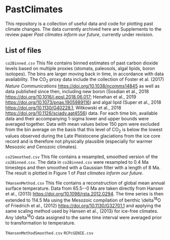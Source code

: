# PastClimates

This repository is a collection of useful data and code for plotting past climate changes. The data currently archived here are Supplements to the review paper *Past climates inform our future*, currently under revision.


## List of files

`co2Binned.csv`
This file contains binned estimates of past carbon dioxide levels based on multiple proxies (stomata, paleosols, algal lipids, boron isotopes). The bins are larger moving back in time, in accordance with data availability. The CO<sub>2</sub> proxy data include the collection of Foster et al. (2017) *Nature Communications* <https://doi.org/10.1038/ncomms14845> as well as data published since then, including new boron (Sosdian et al., 2018 <https://doi.org/10.1016/j.epsl.2018.06.017>; Henehan et al., 2019 <https://doi.org/10.1073/pnas.1905989116>) and algal lipid (Super et al., 2018 <https://doi.org/10.1130/G40228.1>, Witkowski et al., 2018 <https://doi.org/10.1126/sciadv.aat4556>) data. For each time bin, available data and their accompanying 1-sigma lower and upper bounds were averaged together. Data with mean values below 150 ppm were excluded from the bin average on the basis that this level of CO<sub>2</sub> is below the lowest values observed during the Late Pleistocene glaciations from the ice core record and is therefore not physically plausible (especially for warmer Mesozoic and Cenozoic climates).

`co2Smoothed.csv`
This file contains a resampled, smoothed version of the `co2Binned.csv`. The data in `co2Binned.csv` were resampled to 0.4 Ma timesteps and then smoothed with a Gaussian filter with a length of 8 Ma. The result is plotted in Figure 1 of *Past climates inform our future*.

`THansenMethod.csv`
This file contains a reconstruction of global mean annual surface temperature. Data from 65.5--0 Ma are taken directly from Hansen et al., (2013) <https://doi.org/10.1098/rsta.2012.0294>. The time series is then extended to 114.5 Ma using the Mesozoic compilation of benthic \delta<sup>18</sup>O of Friedrich et al., (2012) <https://doi.org/10.1130/G32701.1> and applying the same scaling method used by Hansen et al., (2013) for ice-free climates. Any \delta<sup>18</sup>O data assigned to the same time interval were averaged prior to transformation to temperature.

`THansenMethodSmoothed.csv`
`RCPcGENIE.csv`


